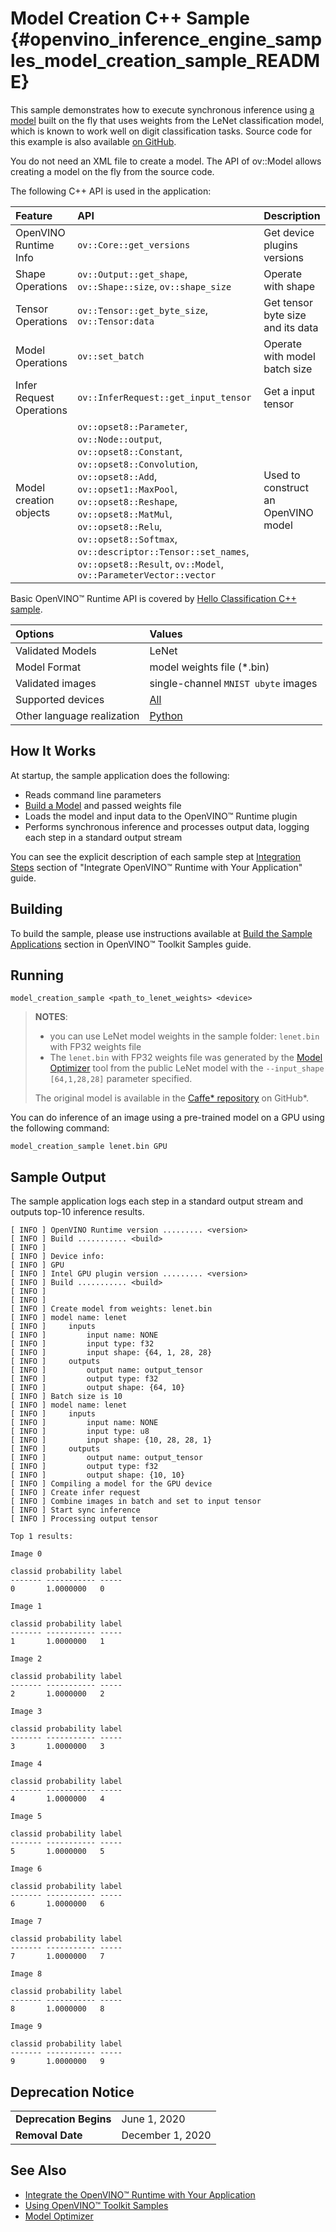 # Model Creation C++ Sample {#openvino_inference_engine_samples_model_creation_sample_README}

This sample demonstrates how to execute synchronous inference using [a model](../../../docs/OV_Runtime_UG/model_representation.md) built on the fly that uses weights from the LeNet classification model, which is known to work well on digit classification tasks. Source code for this example is also available [on GitHub](https://github.com/openvinotoolkit/openvino/tree/master/samples/cpp/model_creation_sample).

You do not need an XML file to create a model. The API of ov::Model allows creating a model on the fly from the source code.

The following C++ API is used in the application:

| Feature | API | Description |
| :--- | :--- | :--- |
| OpenVINO Runtime Info | `ov::Core::get_versions` | Get device plugins versions |
| Shape Operations | `ov::Output::get_shape`, `ov::Shape::size`, `ov::shape_size`| Operate with shape |
| Tensor Operations | `ov::Tensor::get_byte_size`, `ov::Tensor:data` | Get tensor byte size and its data |
| Model Operations | `ov::set_batch` | Operate with model batch size |
| Infer Request Operations | `ov::InferRequest::get_input_tensor` | Get a input tensor |
| Model creation objects | `ov::opset8::Parameter`, `ov::Node::output`, `ov::opset8::Constant`, `ov::opset8::Convolution`, `ov::opset8::Add`, `ov::opset1::MaxPool`, `ov::opset8::Reshape`, `ov::opset8::MatMul`, `ov::opset8::Relu`, `ov::opset8::Softmax`, `ov::descriptor::Tensor::set_names`, `ov::opset8::Result`, `ov::Model`, `ov::ParameterVector::vector` | Used to construct an OpenVINO model |

Basic OpenVINO™ Runtime API is covered by [Hello Classification C++ sample](../hello_classification/README.md).

| Options | Values |
| :--- | :--- |
| Validated Models | LeNet |
| Model Format | model weights file (\*.bin) |
| Validated images | single-channel `MNIST ubyte` images |
| Supported devices | [All](../../../docs/OV_Runtime_UG/supported_plugins/Supported_Devices.md) |
| Other language realization | [Python](../../../samples/python/model_creation_sample/README.md) |

## How It Works

At startup, the sample application does the following:
- Reads command line parameters
- [Build a Model](../../../docs/OV_Runtime_UG/model_representation.md) and passed weights file
- Loads the model and input data to the OpenVINO™ Runtime plugin
- Performs synchronous inference and processes output data, logging each step in a standard output stream

You can see the explicit description of each sample step at [Integration Steps](../../../docs/OV_Runtime_UG/integrate_with_your_application.md) section of "Integrate OpenVINO™ Runtime with Your Application" guide.

## Building

To build the sample, please use instructions available at [Build the Sample Applications](../../../docs/OV_Runtime_UG/Samples_Overview.md) section in OpenVINO™ Toolkit Samples guide.

## Running

```
model_creation_sample <path_to_lenet_weights> <device>
```

> **NOTES**:
>
> - you can use LeNet model weights in the sample folder: `lenet.bin` with FP32 weights file
> - The `lenet.bin` with FP32 weights file was generated by the [Model Optimizer](../../../docs/MO_DG/Deep_Learning_Model_Optimizer_DevGuide.md) tool from the public LeNet model with the `--input_shape [64,1,28,28]` parameter specified.
>
> The original model is available in the [Caffe* repository](https://github.com/BVLC/caffe/tree/master/examples/mnist) on GitHub\*.


You can do inference of an image using a pre-trained model on a GPU using the following command:

```
model_creation_sample lenet.bin GPU
```

## Sample Output

The sample application logs each step in a standard output stream and outputs top-10 inference results.

```
[ INFO ] OpenVINO Runtime version ......... <version>
[ INFO ] Build ........... <build>
[ INFO ]
[ INFO ] Device info:
[ INFO ] GPU
[ INFO ] Intel GPU plugin version ......... <version>
[ INFO ] Build ........... <build>
[ INFO ]
[ INFO ]
[ INFO ] Create model from weights: lenet.bin
[ INFO ] model name: lenet
[ INFO ]     inputs
[ INFO ]         input name: NONE
[ INFO ]         input type: f32
[ INFO ]         input shape: {64, 1, 28, 28}
[ INFO ]     outputs
[ INFO ]         output name: output_tensor
[ INFO ]         output type: f32
[ INFO ]         output shape: {64, 10}
[ INFO ] Batch size is 10
[ INFO ] model name: lenet
[ INFO ]     inputs
[ INFO ]         input name: NONE
[ INFO ]         input type: u8
[ INFO ]         input shape: {10, 28, 28, 1}
[ INFO ]     outputs
[ INFO ]         output name: output_tensor
[ INFO ]         output type: f32
[ INFO ]         output shape: {10, 10}
[ INFO ] Compiling a model for the GPU device
[ INFO ] Create infer request
[ INFO ] Combine images in batch and set to input tensor
[ INFO ] Start sync inference
[ INFO ] Processing output tensor

Top 1 results:

Image 0

classid probability label
------- ----------- -----
0       1.0000000   0

Image 1

classid probability label
------- ----------- -----
1       1.0000000   1

Image 2

classid probability label
------- ----------- -----
2       1.0000000   2

Image 3

classid probability label
------- ----------- -----
3       1.0000000   3

Image 4

classid probability label
------- ----------- -----
4       1.0000000   4

Image 5

classid probability label
------- ----------- -----
5       1.0000000   5

Image 6

classid probability label
------- ----------- -----
6       1.0000000   6

Image 7

classid probability label
------- ----------- -----
7       1.0000000   7

Image 8

classid probability label
------- ----------- -----
8       1.0000000   8

Image 9

classid probability label
------- ----------- -----
9       1.0000000   9

```

## Deprecation Notice

<table>
  <tr>
    <td><strong>Deprecation Begins</strong></td>
    <td>June 1, 2020</td>
  </tr>
  <tr>
    <td><strong>Removal Date</strong></td>
    <td>December 1, 2020</td>
  </tr>
</table>

## See Also

- [Integrate the OpenVINO™ Runtime with Your Application](../../../docs/OV_Runtime_UG/integrate_with_your_application.md)
- [Using OpenVINO™ Toolkit Samples](../../../docs/OV_Runtime_UG/Samples_Overview.md)
- [Model Optimizer](../../../docs/MO_DG/Deep_Learning_Model_Optimizer_DevGuide.md)
